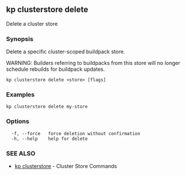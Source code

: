 ## kp clusterstore delete

Delete a cluster store

### Synopsis

Delete a specific cluster-scoped buildpack store.

WARNING: Builders referring to buildpacks from this store will no longer schedule rebuilds for buildpack updates.

```
kp clusterstore delete <store> [flags]
```

### Examples

```
kp clusterstore delete my-store
```

### Options

```
  -f, --force   force deletion without confirmation
  -h, --help    help for delete
```

### SEE ALSO

* [kp clusterstore](kp_clusterstore.md)	 - Cluster Store Commands


